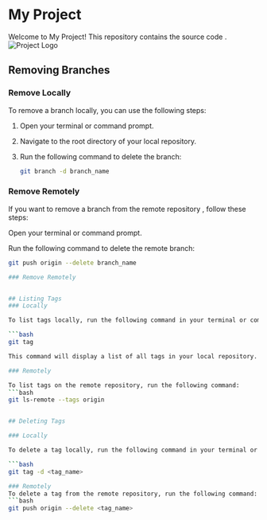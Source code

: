 # My Project

Welcome to My Project! This repository contains the source code .
![Project Logo](https://t3.ftcdn.net/jpg/03/67/35/72/360_F_367357209_BG07SVnnB4HSHSaMiHajfZhrZZAE859A.jpg)

## Removing Branches

### Remove Locally


To remove a branch locally, you can use the following steps:

1. Open your terminal or command prompt.
2. Navigate to the root directory of your local repository.
3. Run the following command to delete the branch:

   ```bash
   git branch -d branch_name
   
### Remove Remotely

If you want to remove a branch from the remote repository , follow these steps:

Open your terminal or command prompt.

Run the following command to delete the remote branch:

   ```bash
   git push origin --delete branch_name

### Remove Remotely


## Listing Tags
### Locally

To list tags locally, run the following command in your terminal or command prompt:

```bash
git tag

This command will display a list of all tags in your local repository.

### Remotely

To list tags on the remote repository, run the following command:
 ```bash
 git ls-remote --tags origin


## Deleting Tags

### Locally

To delete a tag locally, run the following command in your terminal or command prompt:

 ```bash
 git tag -d <tag_name>

### Remotely
To delete a tag from the remote repository, run the following command:
 ```bash
 git push origin --delete <tag_name>




